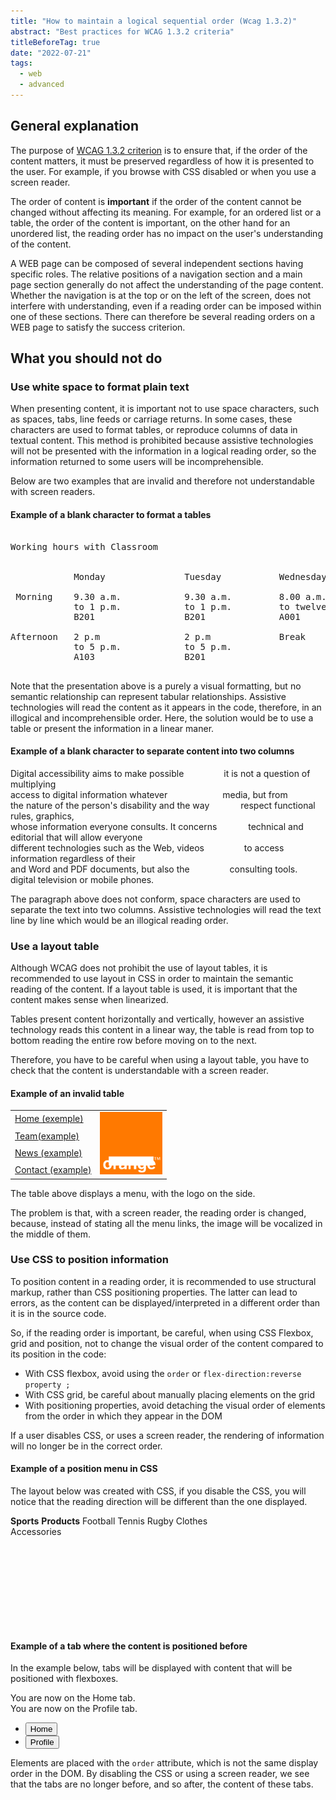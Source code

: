 ```yaml
---
title: "How to maintain a logical sequential order (Wcag 1.3.2)"
abstract: "Best practices for WCAG 1.3.2 criteria"
titleBeforeTag: true
date: "2022-07-21"
tags:
  - web
  - advanced
---
```


## General explanation

The purpose of [WCAG 1.3.2 criterion](https://www.w3.org/WAI/WCAG21/Understanding/meaningful-sequence) is to ensure that, if the order of the content matters, it must be preserved regardless of how it is presented to the user. For example, if you browse with CSS disabled or when you use a screen reader.

The order of content is <strong>important</strong> if the order of the content cannot be changed without affecting its meaning.
For example, for an ordered list or a table, the order of the content is important, on the other hand for an unordered list, the reading order has no impact on the user's understanding of the content.

A WEB page can be composed of several independent sections having specific roles. The relative positions of a navigation section and a main page section generally do not affect the understanding of the page content. Whether the navigation is at the top or on the left of the screen, does not interfere with understanding, even if a reading order can be imposed within one of these sections.
There can therefore be several reading orders on a WEB page to satisfy the success criterion.

## What you should not do

### Use white space to format plain text

When presenting content, it is important not to use space characters, such as spaces, tabs, line feeds or carriage returns.
In some cases, these characters are used to format tables, or reproduce columns of data in textual content. This method is prohibited because assistive technologies will not be presented with the information in a logical reading order, so the information returned to some users will be incomprehensible.

Below are two examples that are invalid and therefore not understandable with screen readers.

#### Example of a blank character to format a tables

<pre class="border border-light">

Working hours with Classroom
 
                                                         
            Monday               Tuesday           Wednesday     

 Morning    9.30 a.m.            9.30 a.m.         8.00 a.m.
            to 1 p.m.            to 1 p.m.         to twelve o’clock     
            B201                 B201              A001

Afternoon   2 p.m                2 p.m             Break
            to 5 p.m.            to 5 p.m.
            A103                 B201

</pre>

Note that the presentation above is a purely a visual formatting, but no semantic relationship can represent tabular relationships.
Assistive technologies will read the content as it appears in the code, therefore, in an illogical and incomprehensible order. Here, the solution would be to use a table or present the information in a linear maner.

#### Example of a blank character to separate content into two columns

<p class="border border-light">
Digital accessibility aims to make possible &emsp;&emsp;&emsp;&emsp; it is not a question of multiplying <br/>
access to digital information whatever &emsp;&emsp;&emsp;&emsp;&emsp;&emsp;media, but from<br/>
the nature of the person's disability and the way &emsp;&emsp;&emsp; respect functional rules, graphics, <br/>
whose information everyone consults. It concerns &emsp;&emsp;&emsp; technical and editorial that will allow everyone <br/>
different technologies such as the Web, videos &emsp;&emsp;&emsp;&emsp; to access information regardless of their <br/>
and Word and PDF documents, but also the &emsp;&emsp;&emsp;&emsp; consulting tools. <br/>
digital television or mobile phones. &emsp;&emsp;&emsp;
</p>

The paragraph above does not conform, space characters are used to separate the text into two columns. Assistive technologies will read the text line by line which would be an illogical reading order.

### Use a layout table

Although WCAG does not prohibit the use of layout tables, it is recommended to use layout in CSS in order to maintain the semantic reading of the content. If a layout table is used, it is important that the content makes sense when linearized.

Tables present content horizontally and vertically, however an assistive technology reads this content in a linear way, the table is read from top to bottom reading the entire row before moving on to the next.

Therefore, you have to be careful when using a layout table, you have to check that the content is understandable with a screen reader.

#### Example of an invalid table

<table role="presentation" class="m-2 border border-light">
  <tr>
    <td><a href="#">Home <span class="visually-hidden">(exemple)</span></a></td>
    <td rowspan="4"><img src="/assets/images/orange-logo.svg" alt="example logo" width="100" height="100
    "></td>
  </tr>
  <tr>
    <td><a href="#">Team<span class="visually-hidden">(example)</span></a></td>
  </tr>
  <tr>
    <td><a href="#">News <span class="visually-hidden">(example)</span></a></td>
  </tr>
  <tr>
    <td><a href="#">Contact <span class="visually-hidden">(example)</span></a></td>
  </tr>
</table>

The table above displays a menu, with the logo on the side.

The problem is that, with a screen reader, the reading order is changed, because, instead of stating all the menu links, the image will be vocalized in the middle of them.

### Use CSS to position information

To position content in a reading order, it is recommended to use structural markup, rather than CSS positioning properties. The latter can lead to errors, as the content can be displayed/interpreted in a different order than it is in the source code.

So, if the reading order is important, be careful, when using CSS Flexbox, grid and position, not to change the visual order of the content compared to its position in the code:

<ul>
   <li>With CSS flexbox, avoid using the <code>order</code> or <code>flex-direction:reverse property ;</code></li>
   <li>With CSS grid, be careful about manually placing elements on the grid</li>
   <li>With positioning properties, avoid detaching the visual order of elements from the order in which they appear in the DOM</li>
</ul>

If a user disables CSS, or uses a screen reader, the rendering of information will no longer be in the correct order.

#### Example of a position menu in CSS

The layout below was created with CSS, if you disable the CSS, you will notice that the reading direction will be different than the one displayed.

<div class="border border-light position-relative mb-3" style="width: 320px;height:180px">      
     <span class="position-absolute top-0 start-0"><strong>Sports</strong></span>       
     <span class="position-absolute top-0 end-0"><strong>Products</strong></span>       
     <span class="position-absolute top-50 start-0">Football</span>       
     <span class="position-absolute start-0" style="top:75%!important">Tennis</span>       
     <span class="position-absolute start-0" style="top:90%!important">Rugby</span>       
     <span class="position-absolute top-50 end-0">Clothes</span>       
     <span class="position-absolute end-0" style="top:75%!important">Accessories</span>
</div>

#### Example of a tab where the content is positioned before

In the example below, tabs will be displayed with content that will be positioned with flexboxes.

<div class="d-flex flex-column mb-3">
  <div class="tab-content order-2" id="myTabContent">
    <div class="tab-pane fade show active" id="home" role="tabpanel" aria-labelledby="home-tab">You are now on the Home tab. </div>
    <div class="tab-pane fade" id="profile" role="tabpanel" aria-labelledby="profile-tab">You are now on the Profile tab.</div>
  </div>
  <ul class="nav nav-tabs order-1" id="myTab" role="tablist">
    <li class="nav-item" role="presentation">
      <button class="nav-link active" id="home-tab" data-bs-toggle="tab" data-bs-target="#home" type="button" role="tab" aria-controls="home" aria-selected="true">Home</button>
    </li>
    <li class="nav-item" role="presentation">
      <button class="nav-link" id="profile-tab" data-bs-toggle="tab" data-bs-target="#profile" type="button" role="tab" aria-controls="profile" aria-selected="false">Profile</button>
    </li>
  </ul>
</div>

Elements are placed with the <code>order</code> attribute, which is not the same display order in the DOM.
By disabling the CSS or using a screen reader, we see that the tabs are no longer before, and so after, the content of these tabs.
